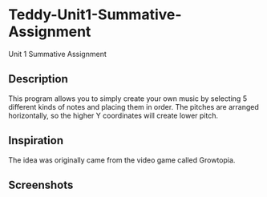# Teddy-Unit1-Summative-Assignment
Unit 1 Summative Assignment
<h2> Description </h2>
<p>This program allows you to simply create your own music by selecting 5 different kinds of notes and placing them in order. The pitches are arranged horizontally, so the higher Y coordinates will create lower pitch.<p>
<h2>Inspiration</h2>
The idea was originally came from the video game called Growtopia.
<h2> Screenshots </h2>
